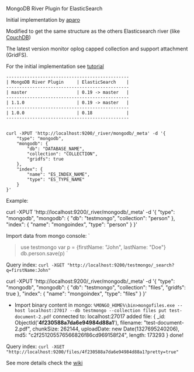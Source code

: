 MongoDB River Plugin for ElasticSearch

Initial implementation by [aparo](https://github.com/aparo)

Modified to get the same structure as the others Elasticsearch river (like [CouchDB](http://www.elasticsearch.org/blog/2010/09/28/the_river_searchable_couchdb.html))

The latest version monitor oplog capped collection and support attachment (GridFS).

For the initial implementation see [tutorial](http://www.matt-reid.co.uk/blog_post.php?id=68#&slider1=4)

    -----------------------------------------------
    | MongoDB River Plugin     | ElasticSearch    |
    -----------------------------------------------
    | master                   | 0.19 -> master   |
    -----------------------------------------------
    | 1.1.0                    | 0.19 -> master   |
    -----------------------------------------------
    | 1.0.0                    | 0.18             |
    -----------------------------------------------


	curl -XPUT 'http://localhost:9200/_river/mongodb/_meta' -d '{
		"type": "mongodb", 
		"mongodb": { 
			"db": "DATABASE_NAME", 
			"collection": "COLLECTION", 
			"gridfs": true
		}, 
		"index": { 
			"name": "ES_INDEX_NAME", 
			"type": "ES_TYPE_NAME" 
		}
	}'

Example:

curl -XPUT 'http://localhost:9200/_river/mongodb/_meta' -d '{ 
	"type": "mongodb", 
	"mongodb": { 
		"db": "testmongo", 
		"collection": "person"
	}, 
	"index": {
		"name": "mongoindex", 
		"type": "person" 
	}
}'

Import data from mongo console:
`
> use testmongo
> var p = {firstName: "John", lastName: "Doe"}
> db.person.save(p)
`

Query index:
`curl -XGET "http://localhost:9200/testmongo/_search?q=firstName:John"`

curl -XPUT 'http://localhost:9200/_river/mongodb/_meta' -d '{ 
	"type": "mongodb", 
	"mongodb": { 
		"db": "testmongo", 
		"collection": "files", 
		"gridfs": true 
	}, 
	"index": {
		"name": "mongoindex", 
		"type": "files" 
	}
}'

- Import binary content in mongo:
`%MONGO_HOME%\bin>mongofiles.exe --host localhost:27017 --db testmongo --collection files put test-document-2.pdf`
connected to: localhost:27017
added file: { _id: ObjectId('**4f230588a7da6e94984d88a1**'), filename: "test-document-2.pdf", chunkSize: 262144, uploadDate: new Date(1327695240206), md5: "c2f251205576566826f86cd969158f24", length: 173293 }
done!

Query index:
`curl -XGET "http://localhost:9200/files/4f230588a7da6e94984d88a1?pretty=true"`

See more details check the [wiki](https://github.com/richardwilly98/elasticsearch-river-mongodb/wiki)
